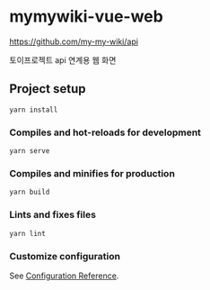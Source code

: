 # mymywiki-vue-web

https://github.com/my-my-wiki/api

토이프로젝트 api 연계용 웹 화면

## Project setup
```
yarn install
```

### Compiles and hot-reloads for development
```
yarn serve
```

### Compiles and minifies for production
```
yarn build
```

### Lints and fixes files
```
yarn lint
```

### Customize configuration
See [Configuration Reference](https://cli.vuejs.org/config/).
